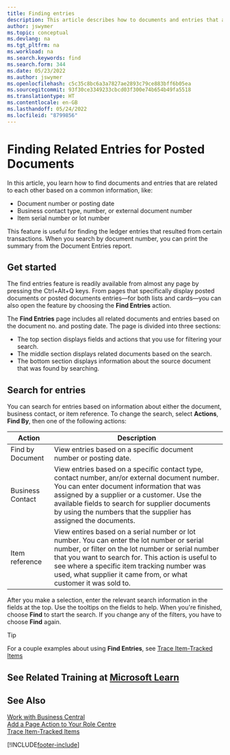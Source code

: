 ```yaml
---
title: Finding entries
description: This article describes how to documents and entries that are related
author: jswymer
ms.topic: conceptual
ms.devlang: na
ms.tgt_pltfrm: na
ms.workload: na
ms.search.keywords: find
ms.search.form: 344
ms.date: 05/23/2022
ms.author: jswymer
ms.openlocfilehash: c5c35c8bc6a3a7827ae2893c79ce883bff6b05ea
ms.sourcegitcommit: 93f30ce3349233cbcd03f300e74b654b49fa5518
ms.translationtype: HT
ms.contentlocale: en-GB
ms.lasthandoff: 05/24/2022
ms.locfileid: "8799856"
---
```

# <a name="finding-related-entries-for-posted-documents"></a>Finding Related Entries for Posted Documents 

In this article, you learn how to find documents and entries that are related to each other based on a common information, like:

- Document number or posting date
- Business contact type, number, or external document number
- Item serial number or lot number

This feature is useful for finding the ledger entries that resulted from certain transactions. When you search by document number, you can print the summary from the Document Entries report.

## <a name="get-started"></a>Get started

The find entries feature is readily available from almost any page by pressing the Ctrl+Alt+Q keys. From pages that specifically display posted documents or posted documents entries&mdash;for both lists and cards&mdash;you can also open the feature by choosing the **Find Entries** action.

The **Find Entries** page  includes all related documents and entries based on the document no. and posting date. The page is divided into three sections:

- The top section displays fields and actions that you use for filtering your search.
- The middle section displays related documents based on the search.
- The bottom section displays information about the source document that was found by searching.


<!--
 There are two ways to open this page:

- Choose the ![Lightbulb that opens the Tell Me feature.](media/ui-search/search_small.png "Tell me what you want to do") icon, enter **Find Entries**, and then choose the related link.

    With this way, the **Find Entries** page might be empty, and you'll have to start searching for entries from scratch.
    
- Open a page that displays posted documents or posted documents entries, either a list or a card. Then, locate and select the **Find Entries** action.

    With this way, the **Find Entries**, page will include all related documents and entries based on the document no. and posting date.


    > [!TIP]
    > If you are on a page that has the **Find Entries** action, press crtl+G to open the **Find Entries** page directly. 
-->

## <a name="search-for-entries"></a>Search for entries

You can search for entries based on information about either the document, business contact, or item reference. To change the search, select **Actions**, **Find By**, then one of the following actions:

|Action|Description|
|------|-----------|
|Find by Document|View entries based on a specific document number or posting date.|
|Business Contact |View entries based on a specific contact type, contact number, anr/or external document number. You can enter document information that was assigned by a supplier or a customer. Use the available fields to search for supplier documents by using the numbers that the supplier has assigned the documents.|
|Item reference|View entires based on a serial number or lot number. You can enter the lot number or serial number, or filter on the lot number or serial number that you want to search for. This action is useful to see where a specific item tracking number was used, what supplier it came from, or what customer it was sold to.|

After you make a selection, enter the relevant search information in the fields at the top. Use the tooltips on the fields to help. When you're finished, choose **Find** to start the search. If you change any of the filters, you have to choose **Find** again.

> [!TIP]
> For a couple examples about using **Find Entries**, see [Trace Item-Tracked Items](inventory-how-to-trace-item-tracked-items.md) <!--and [Walkthrough: Tracing Serial-Lot Numbers](walkthrough-tracing-serial-lot-numbers.md). -->

## <a name="see-related-training-at-microsoft-learn"></a>See Related Training at [Microsoft Learn](/learn/modules/user-interface-dynamics-365-business-central/index)

## <a name="see-also"></a>See Also

[Work with Business Central](ui-work-product.md)  
[Add a Page Action to Your Role Centre](ui-bookmarks.md)  
[Trace Item-Tracked Items](inventory-how-to-trace-item-tracked-items.md)  


[!INCLUDE[footer-include](includes/footer-banner.md)]
